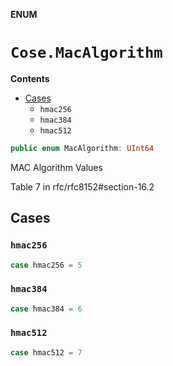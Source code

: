 **ENUM**

# `Cose.MacAlgorithm`

**Contents**

- [Cases](#cases)
  - `hmac256`
  - `hmac384`
  - `hmac512`

```swift
public enum MacAlgorithm: UInt64
```

MAC Algorithm Values

Table 7  in rfc/rfc8152#section-16.2

## Cases
### `hmac256`

```swift
case hmac256 = 5
```

### `hmac384`

```swift
case hmac384 = 6
```

### `hmac512`

```swift
case hmac512 = 7
```
